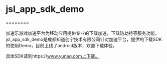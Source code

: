 # jsl_app_sdk_demo

========

加速乐游戏加速平台为移动应用提供专业的下载加速，下载防劫持等服务功能。
jsl_app_sdk_demo是成都知道创宇技术有限公司针对加速平台，提供的下载SDK的使用Demo，目前上线了android版本，欢迎下载体验。

具体SDK请到https://www.yunaq.com上下载。


